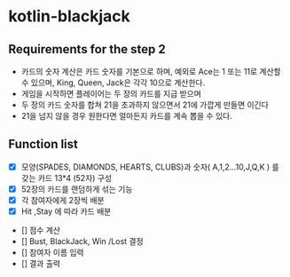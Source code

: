 # kotlin-blackjack


## Requirements for the step 2
- 카드의 숫자 계산은 카드 숫자를 기본으로 하며, 예외로 Ace는 1 또는 11로 계산할 수 있으며, King, Queen, Jack은 각각 10으로 계산한다.
- 게임을 시작하면 플레이어는 두 장의 카드를 지급 받으며
- 두 장의 카드 숫자를 합쳐 21을 초과하지 않으면서 21에 가깝게 만들면 이긴다
- 21을 넘지 않을 경우 원한다면 얼마든지 카드를 계속 뽑을 수 있다.


## Function list
- [X] 모양(SPADES, DIAMONDS, HEARTS, CLUBS)과 숫자( A,1,2...10,J,Q,K ) 를 갖는 카드 13*4 (52자) 구성
- [X] 52장의 카드를 랜덤하게 섞는 기능 
- [X] 각 참여자에게 2장씩 배분 
- [X] Hit ,Stay 에 따라 카드 배분
- [] 점수 계산
- [] Bust, BlackJack, Win /Lost 결정 
- [] 참여자 이름 입력
- [] 결과 출력

